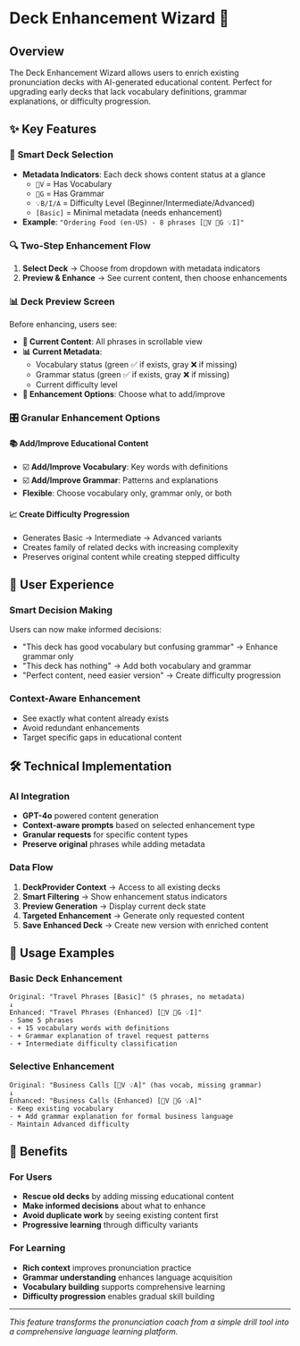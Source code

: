 # Deck Enhancement Wizard 🔧

## Overview

The Deck Enhancement Wizard allows users to enrich existing pronunciation decks with AI-generated educational content. Perfect for upgrading early decks that lack vocabulary definitions, grammar explanations, or difficulty progression.

## ✨ Key Features

### 🎯 **Smart Deck Selection**
- **Metadata Indicators**: Each deck shows content status at a glance
  - `📖V` = Has Vocabulary
  - `📝G` = Has Grammar
  - `💡B/I/A` = Difficulty Level (Beginner/Intermediate/Advanced)
  - `[Basic]` = Minimal metadata (needs enhancement)
- **Example**: `"Ordering Food (en-US) - 8 phrases [📖V 📝G 💡I]"`

### 🔍 **Two-Step Enhancement Flow**
1. **Select Deck** → Choose from dropdown with metadata indicators
2. **Preview & Enhance** → See current content, then choose enhancements

### 📊 **Deck Preview Screen**
Before enhancing, users see:
- **📝 Current Content**: All phrases in scrollable view
- **📊 Current Metadata**: 
  - Vocabulary status (green ✅ if exists, gray ❌ if missing)
  - Grammar status (green ✅ if exists, gray ❌ if missing)
  - Current difficulty level
- **🔧 Enhancement Options**: Choose what to add/improve

### 🎛️ **Granular Enhancement Options**

#### 📚 **Add/Improve Educational Content**
- ☑️ **Add/Improve Vocabulary**: Key words with definitions
- ☑️ **Add/Improve Grammar**: Patterns and explanations
- **Flexible**: Choose vocabulary only, grammar only, or both

#### 📈 **Create Difficulty Progression** 
- Generates Basic → Intermediate → Advanced variants
- Creates family of related decks with increasing complexity
- Preserves original content while creating stepped difficulty

## 🚀 User Experience

### **Smart Decision Making**
Users can now make informed decisions:
- "This deck has good vocabulary but confusing grammar" → Enhance grammar only
- "This deck has nothing" → Add both vocabulary and grammar
- "Perfect content, need easier version" → Create difficulty progression

### **Context-Aware Enhancement**
- See exactly what content already exists
- Avoid redundant enhancements
- Target specific gaps in educational content

## 🛠️ Technical Implementation

### **AI Integration**
- **GPT-4o** powered content generation
- **Context-aware prompts** based on selected enhancement type
- **Granular requests** for specific content types
- **Preserve original** phrases while adding metadata

### **Data Flow**
1. **DeckProvider Context** → Access to all existing decks
2. **Smart Filtering** → Show enhancement status indicators
3. **Preview Generation** → Display current deck state
4. **Targeted Enhancement** → Generate only requested content
5. **Save Enhanced Deck** → Create new version with enriched content

## 📝 Usage Examples

### **Basic Deck Enhancement**
```
Original: "Travel Phrases [Basic]" (5 phrases, no metadata)
↓
Enhanced: "Travel Phrases (Enhanced) [📖V 📝G 💡I]" 
- Same 5 phrases
- + 15 vocabulary words with definitions
- + Grammar explanation of travel request patterns
- + Intermediate difficulty classification
```

### **Selective Enhancement**
```
Original: "Business Calls [📖V 💡A]" (has vocab, missing grammar)
↓
Enhanced: "Business Calls (Enhanced) [📖V 📝G 💡A]"
- Keep existing vocabulary
- + Add grammar explanation for formal business language
- Maintain Advanced difficulty
```

## 🎯 Benefits

### **For Users**
- **Rescue old decks** by adding missing educational content
- **Make informed decisions** about what to enhance
- **Avoid duplicate work** by seeing existing content first
- **Progressive learning** through difficulty variants

### **For Learning**
- **Rich context** improves pronunciation practice
- **Grammar understanding** enhances language acquisition
- **Vocabulary building** supports comprehensive learning
- **Difficulty progression** enables gradual skill building

---

*This feature transforms the pronunciation coach from a simple drill tool into a comprehensive language learning platform.*